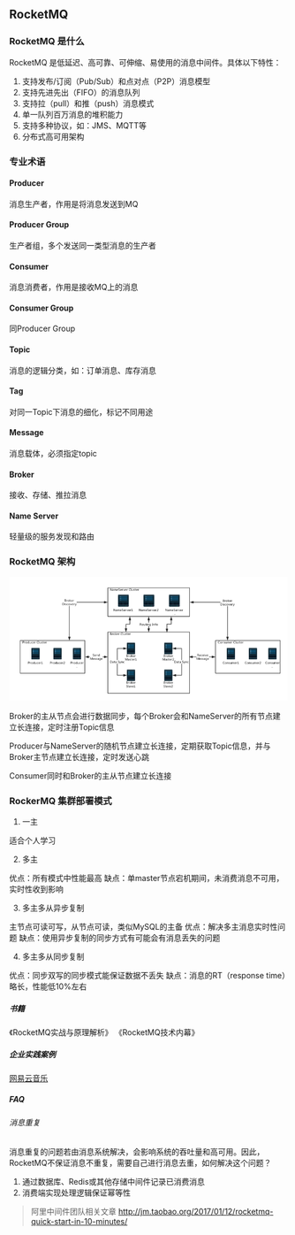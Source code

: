 RocketMQ
-

### RocketMQ 是什么

RocketMQ 是低延迟、高可靠、可伸缩、易使用的消息中间件。具体以下特性：

1. 支持发布/订阅（Pub/Sub）和点对点（P2P）消息模型
2. 支持先进先出（FIFO）的消息队列
3. 支持拉（pull）和推（push）消息模式
4. 单一队列百万消息的堆积能力
5. 支持多种协议，如：JMS、MQTT等
6. 分布式高可用架构

### 专业术语

#### Producer

消息生产者，作用是将消息发送到MQ

#### Producer Group

生产者组，多个发送同一类型消息的生产者

#### Consumer

消息消费者，作用是接收MQ上的消息

#### Consumer Group

同Producer Group

#### Topic

消息的逻辑分类，如：订单消息、库存消息

#### Tag

对同一Topic下消息的细化，标记不同用途

#### Message

消息载体，必须指定topic

#### Broker

接收、存储、推拉消息

#### Name Server

轻量级的服务发现和路由

### RocketMQ 架构

![RocketMQ 架构图](rocketmq.png)	

Broker的主从节点会进行数据同步，每个Broker会和NameServer的所有节点建立长连接，定时注册Topic信息

Producer与NameServer的随机节点建立长连接，定期获取Topic信息，并与Broker主节点建立长连接，定时发送心跳

Consumer同时和Broker的主从节点建立长连接

### RockerMQ 集群部署模式

1. 一主

适合个人学习

2. 多主

优点：所有模式中性能最高
缺点：单master节点宕机期间，未消费消息不可用，实时性收到影响

3. 多主多从异步复制

主节点可读可写，从节点可读，类似MySQL的主备
优点：解决多主消息实时性问题
缺点：使用异步复制的同步方式有可能会有消息丢失的问题

4. 多主多从同步复制

优点：同步双写的同步模式能保证数据不丢失
缺点：消息的RT（response time）略长，性能低10%左右

##### 书籍

《RocketMQ实战与原理解析》
《RocketMQ技术内幕》

##### 企业实践案例

[网易云音乐](https://mp.weixin.qq.com/s/F94YPWQzI2_bb9pdDG4mtA)

##### FAQ

###### 消息重复

消息重复的问题若由消息系统解决，会影响系统的吞吐量和高可用。因此，RocketMQ不保证消息不重复，需要自己进行消息去重，如何解决这个问题？

1. 通过数据库、Redis或其他存储中间件记录已消费消息
2. 消费端实现处理逻辑保证幂等性



> 阿里中间件团队相关文章 http://jm.taobao.org/2017/01/12/rocketmq-quick-start-in-10-minutes/